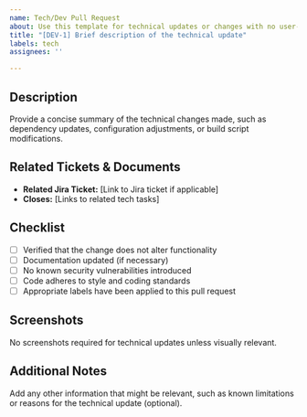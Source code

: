 ```yaml
---
name: Tech/Dev Pull Request
about: Use this template for technical updates or changes with no user-facing effects
title: "[DEV-1] Brief description of the technical update"
labels: tech
assignees: ''

---
```


## Description
Provide a concise summary of the technical changes made, such as dependency updates, configuration adjustments, or build script modifications.

## Related Tickets & Documents
- **Related Jira Ticket:** [Link to Jira ticket if applicable]
- **Closes:** [Links to related tech tasks]

## Checklist
- [ ] Verified that the change does not alter functionality
- [ ] Documentation updated (if necessary)
- [ ] No known security vulnerabilities introduced
- [ ] Code adheres to style and coding standards
- [ ] Appropriate labels have been applied to this pull request

## Screenshots
No screenshots required for technical updates unless visually relevant.

## Additional Notes
Add any other information that might be relevant, such as known limitations or reasons for the technical update (optional).
